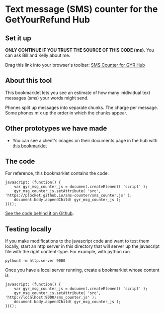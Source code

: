 # Text message (SMS) counter for the GetYourRefund Hub 

## Set it up

**ONLY CONTINUE IF YOU TRUST THE SOURCE OF THIS CODE (me)**. You can ask Bill and Kelly about me.

Drag this link into your browser's toolbar:
<a href="javascript: (function() {
    var gyr_msg_counter_js = document.createElement( 'script' );
    gyr_msg_counter_js.setAttribute( 'src', 'https://plocket.github.io/sms-counter/sms_counter.js' );
    document.body.appendChild( gyr_msg_counter_js );
})();">SMS Counter for GYR Hub</a>

## About this tool

This bookmarklet lets you see an estimate of how many inidividual text messages (sms) your words might send.

Phones split up messages into separate chunks. The charge per message. Some phones mix up the order in which the chunks appear.

## Other prototypes we have made

* You can see a client's images on their documents page in the hub with [this bookmarklet](https://michaelaltmann.github.io/get-your-refund/bookmarklet.html)

## The code

For reference, this bookmarklet contains the code:

```
javascript: (function() {
    var gyr_msg_counter_js = document.createElement( 'script' );
    gyr_msg_counter_js.setAttribute( 'src', 'https://plocket.github.io/sms-counter/sms_counter.js' );
    document.body.appendChild( gyr_msg_counter_js );
})();
```

[See the code behind it on Github](https://github.com/plocket/sms-counter).

## Testing locally

If you make modifications to the javascript code and want to test them locally,
start an http server in this directory that will server up the javascript file
with the right content-type. For example, with python run

```
python3 -m http.server 9000
```

Once you have a local server running, create a bookmarklet whose content is

```
javascript: (function() {
    var gyr_msg_counter_js = document.createElement( 'script' );
    gyr_msg_counter_js.setAttribute( 'src', 'http://localhost:9000/sms_counter.js' );
    document.body.appendChild( gyr_msg_counter_js );
})();
```
